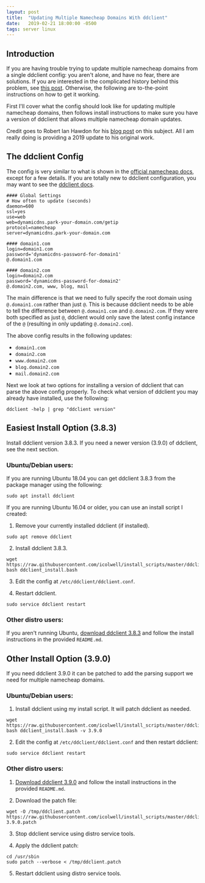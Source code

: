 ```yaml
---
layout: post
title:  "Updating Multiple Namecheap Domains With ddclient"
date:   2019-02-21 18:00:00 -0500
tags: server linux
---
```

## Introduction

If you are having trouble trying to update multiple namecheap domains from a single ddclient config: you aren't alone, and have no fear, there are solutions.
If you are interested in the complicated history behind this problem, see [this post]().
Otherwise, the following are to-the-point instructions on how to get it working.

First I'll cover what the config should look like for updating multiple namecheap domains, then follows install instructions to make sure you have a version of ddclient that allows multiple namecheap domain updates.

Credit goes to Robert Ian Hawdon for his [blog post](https://robertianhawdon.me.uk/2010/09/03/making-ddclient-work-with-multiple-domains-on-namecheap/) on this subject.
All I am really doing is providing a 2019 update to his original work.

## The ddclient Config

The config is very similar to what is shown in the [official namecheap docs](https://www.namecheap.com/support/knowledgebase/article.aspx/583/11/how-do-i-configure-ddclient), except for a few details.
If you are totally new to ddclient configuration, you may want to see the [ddclient docs](https://sourceforge.net/p/ddclient/wiki/usage/).

```
#### Global Settings
# How often to update (seconds)
daemon=600
ssl=yes
use=web
web=dynamicdns.park-your-domain.com/getip
protocol=namecheap
server=dynamicdns.park-your-domain.com

#### domain1.com
login=domain1.com
password='dynamicdns-password-for-domain1'
@.domain1.com

#### domain2.com
login=domain2.com
password='dynamicdns-password-for-domain2'
@.domain2.com, www, blog, mail
```

The main difference is that we need to fully specify the root domain using `@.domain1.com` rather than just `@`.
This is because ddclient needs to be able to tell the difference between `@.domain1.com` and `@.domain2.com`.
If they were both specified as just `@`, ddclient would only save the latest config instance of the `@` (resulting in only updating `@.domain2.com`).

The above config results in the following updates:
- `domain1.com`
- `domain2.com`
- `www.domain2.com`
- `blog.domain2.com`
- `mail.domain2.com`

Next we look at two options for installing a version of ddclient that can parse the above config properly.
To check what version of ddclient you may already have installed, use the following:
```
ddclient -help | grep "ddclient version"
```

## Easiest Install Option (3.8.3)
Install ddclient version 3.8.3. If you need a newer version (3.9.0) of ddclient, see the next section.

### Ubuntu/Debian users:
If you are running Ubuntu 18.04 you can get ddclient 3.8.3 from the package manager using the following:
```
sudo apt install ddclient
```

If you are running Ubuntu 16.04 or older, you can use an install script I created:
1. Remove your currently installed ddclient (if installed).
```
sudo apt remove ddclient
```

2. Install ddclient 3.8.3.
```
wget https://raw.githubusercontent.com/icolwell/install_scripts/master/ddclient_install.bash
bash ddclient_install.bash
```

3. Edit the config at `/etc/ddclient/ddclient.conf`.

4. Restart ddclient.
```
sudo service ddclient restart
```

### Other distro users:

If you aren't running Ubuntu, [download ddclient 3.8.3](https://github.com/ddclient/ddclient/archive/v3.8.3.tar.gz) and follow the install instructions in the provided `README.md`.

## Other Install Option (3.9.0)
If you need ddclient 3.9.0 it can be patched to add the parsing support we need for multiple namecheap domains.

### Ubuntu/Debian users:

1. Install ddclient using my install script. It will patch ddclient as needed.
```
wget https://raw.githubusercontent.com/icolwell/install_scripts/master/ddclient_install.bash
bash ddclient_install.bash -v 3.9.0
```

2. Edit the config at `/etc/ddclient/ddclient.conf` and then restart ddclient:
```
sudo service ddclient restart
```

### Other distro users:

1. [Download ddclient 3.9.0](https://github.com/ddclient/ddclient/archive/v3.9.0.tar.gz) and follow the install instructions in the provided `README.md`.

2. Download the patch file:
```
wget -O /tmp/ddclient.patch https://raw.githubusercontent.com/icolwell/install_scripts/master/ddclient-3.9.0.patch
```

3. Stop ddclient service using distro service tools.

4. Apply the ddclient patch:
```
cd /usr/sbin
sudo patch --verbose < /tmp/ddclient.patch
```

5. Restart ddclient using distro service tools.
